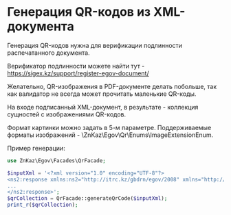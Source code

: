 # Генерация QR-кодов из XML-документа

Генерация QR-кодов нужна для верификации подлинности распечатанного документа.

Верификатор подлинности можете найти тут - https://sigex.kz/support/register-egov-document/

Желательно, QR-изображения в PDF-документе делать побольше,
так как валидатор не всегда может прочитать маленькие QR-коды.

На входе подписанный XML-документ, в результате - коллекция сущностей с изображениями QR-кодов.

Формат картинки можно задать в 5-м параметре.
Поддерживаемые форматы изображений - \ZnKaz\Egov\Qr\Enums\ImageExtensionEnum.

Пример генерации:

```php
use ZnKaz\Egov\Facades\QrFacade;

$inputXml = '<?xml version="1.0" encoding="UTF-8"?>
<ns2:response xmlns:ns2="http://itrc.kz/gbdrn/egov/2008" xmlns="http://itrc.kz/gbdrn/egov/2008/commontypes" xmlns:ns3="http://www.w3.org/2000/09/xmldsig#">
...
</ns2:response>';
$qrCollection = QrFacade::generateQrCode($inputXml);
print_r($qrCollection);
```
